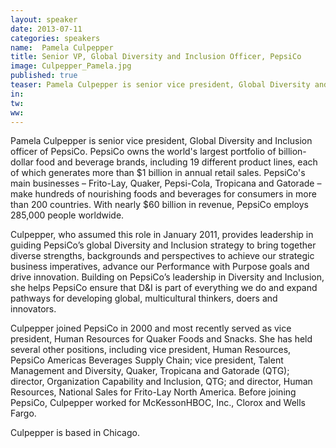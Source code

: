 ```yaml
---
layout: speaker
date: 2013-07-11
categories: speakers
name:  Pamela Culpepper
title: Senior VP, Global Diversity and Inclusion Officer, PepsiCo
image: Culpepper_Pamela.jpg
published: true
teaser: Pamela Culpepper is senior vice president, Global Diversity and Inclusion officer of PepsiCo. PepsiCo owns the world's largest portfolio of billion-dollar food and beverage brands, including 19 different product lines, each of which generates more than $1 billion in annual retail sales.
in:
tw: 
ww:
---
```


Pamela Culpepper is senior vice president, Global Diversity and Inclusion officer of PepsiCo. PepsiCo owns the world's largest portfolio of billion-dollar food and beverage brands, including 19 different product lines, each of which generates more than $1 billion in annual retail sales. PepsiCo's main businesses – Frito-Lay, Quaker, Pepsi-Cola, Tropicana and Gatorade – make hundreds of nourishing foods and beverages for consumers in more than 200 countries. With nearly $60 billion in revenue, PepsiCo employs 285,000 people worldwide.

Culpepper, who assumed this role in January 2011, provides leadership in guiding PepsiCo’s global Diversity and Inclusion strategy to bring together diverse strengths, backgrounds and perspectives to achieve our strategic business imperatives, advance our Performance with Purpose goals and drive innovation. Building on PepsiCo’s leadership in Diversity and Inclusion, she helps PepsiCo ensure that D&I is part of everything we do and expand pathways for developing global, multicultural thinkers, doers and innovators.

Culpepper joined PepsiCo in 2000 and most recently served as vice president, Human Resources for Quaker Foods and Snacks. She has held several other positions, including vice president, Human Resources, PepsiCo Americas Beverages Supply Chain; vice president, Talent Management and Diversity, Quaker, Tropicana and Gatorade (QTG); director, Organization Capability and Inclusion, QTG; and director, Human Resources, National Sales for Frito-Lay North America. 
Before joining PepsiCo, Culpepper worked for McKessonHBOC, Inc., Clorox and Wells Fargo. 

Culpepper is based in Chicago.
